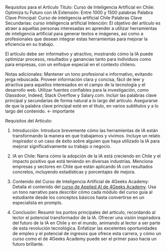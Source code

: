 Requisitos para el Artículo
Título: Curso de Inteligencia Artificial en Chile: Optimiza tu Futuro con IA
Extensión: Entre 1000 y 1500 palabras
Palabra Clave Principal: Curso de inteligencia artificial Chile
Palabras Clave Secundarias:
curso inteligencia artificial
Intención:
El objetivo del artículo es atraer a aquellas personas interesadas en aprender a utilizar herramientas de inteligencia artificial para generar textos e imágenes, así como a profesionales que desean integrar estas herramientas para mejorar la eficiencia en su trabajo.

El artículo debe ser informativo y atractivo, mostrando cómo la IA puede optimizar procesos, resultados y ganancias tanto para individuos como para empresas, con un enfoque especial en el contexto chileno.

Notas adicionales:
Mantener un tono profesional e informativo, evitando jerga rebuscada.
Proveer información clara y concisa, fácil de leer y atractiva para aquellos interesados en el campo de la tecnología y el desarrollo web.
Utilizar fuentes confiables para la investigación, como Glassdoor, Indeed, Stack Overflow y Salary.com.
Incluir las palabras clave principal y secundarias de forma natural a lo largo del artículo.
Asegurarse de que la palabra clave principal esté en el título, en varios subtítulos y a lo largo del contenido.  ← importante

Requisitos del Artículo:
1. Introducción:
Introduce brevemente cómo las herramientas de IA están transformando la manera en que trabajamos y vivimos.
Incluye un relato inspirador o un caso de éxito sobre alguien que haya utilizado la IA para mejorar significativamente su trabajo o negocio.

2. IA en Chile:
Narra cómo la adopción de la IA está creciendo en Chile y el impacto positivo que está teniendo en diversas industrias.
Menciona empresas y sectores en Chile que están aplicando IA con resultados concretos, incluyendo estadísticas y porcentajes de mejora.

3. Contenido del Curso de Inteligencia Artificial de 4Geeks Academy:
Detalla el contenido del [curso de Applied AI de 4Geeks Academy](https://4geeksacademy.com/es/coding-bootcamps/curso-inteligencia-artificial).
Usa un tono narrativo para describir cómo cada módulo del curso guía al estudiante desde los conceptos básicos hasta convertirse en un especialista en prompts.


4. Conclusión:
Resumir los puntos principales del artículo, recordando al lector el potencial transformador de la IA.
Ofrecer una visión inspiradora del futuro de la IA en Chile y en el mundo, animando al lector a ser parte de esta revolución tecnológica.
Enfatizar las excelentes oportunidades de empleo y el potencial de ingresos que ofrece esta carrera, y cómo un curso como el de 4Geeks Academy puede ser el primer paso hacia un futuro brillante.
